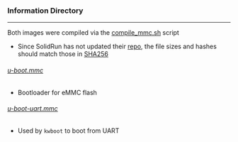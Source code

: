### Information Directory ###
---

Both images were compiled via the [compile_mmc.sh](../compile_mmc.sh) script
  - Since SolidRun has not updated their [repo](https://github.com/SolidRun/u-boot-armada38x), the file sizes and hashes should match those in [SHA256](SHA256)


###### [u-boot.mmc](u-boot.mmc) ######
- Bootloader for eMMC flash


###### [u-boot-uart.mmc](u-boot-uart.mmc) ######
- Used by `kwboot` to boot from UART
